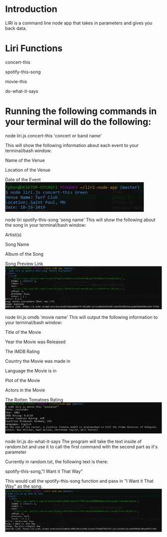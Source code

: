 # Introduction
LIRI is a command line node app that takes in parameters and gives you back data.

# Liri Functions
concert-this

spotify-this-song

movie-this

do-what-it-says

# Running the following commands in your terminal will do the following:
node liri.js concert-this 'concert or band name'

This will show the following information about each event to your terminal/bash window:

Name of the Venue

Location of the Venue

Date of the Event
![Image of Yaktocat](https://github.com/Tphorton14/liri-node-app/blob/master/images/concert.JPG)


node liri spotify-this-song 'song name' This will show the following about the song in your terminal/bash window:

Artist(s)

Song Name

Album of the Song

Song Preview Link
![Image of Yaktocat](https://github.com/Tphorton14/liri-node-app/blob/master/images/spot.JPG)

node liri.js omdb 'movie name' This will output the following information to your terminal/bash window:

Title of the Movie

Year the Movie was Released

The IMDB Rating

Country the Movie was made in

Language the Movie is in

Plot of the Movie

Actors in the Movie

The Rotten Tomatoes Rating
![Image of Yaktocat](https://github.com/Tphorton14/liri-node-app/blob/master/images/pic3.JPG)

node liri.js do-what-it-says The program will take the text inside of random.txt and use it to call the first command with the second
part as it's parameter

Currently in random.txt, the following text is there:

spotify-this-song,"I Want it That Way"

This would call the spotify-this-song function and pass in "I Want it That Way" as the song.
![Image of Yaktocat](https://github.com/Tphorton14/liri-node-app/blob/master/images/do.JPG)
